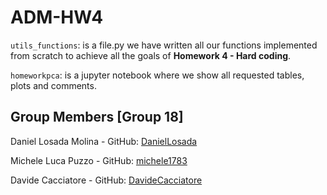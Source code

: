 # ADM-HW4
`utils_functions`: is a file.py we have written all our functions implemented from scratch to achieve all the goals of **Homework 4 - Hard coding**.

`homeworkpca`: is a jupyter notebook where we show all requested tables, plots and comments. 

 ## Group Members [Group 18]
 Daniel Losada Molina - GitHub: [DanielLosada](https://github.com/DanielLosada) 
 
 Michele Luca Puzzo - GitHub: [michele1783](https://github.com/michele1783) 
 
 Davide Cacciatore - GitHub: [DavideCacciatore](https://github.com/DavideCacciatore)
